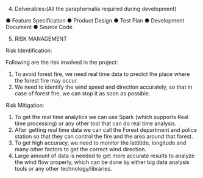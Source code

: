 4. Delverables:(All the paraphernalia required during development)

●	Feature Specification
●	Product Design
●	Test Plan
●	Development Document
●	Source Code

5. RISK MANAGEMENT

Risk Identification:

Following are the risk involved in the project:
1. To avoid forest fire, we need real time data to predict the place where the forest fire may occur.
2. We need to identify the wind speed and direction accurately, so that in case of forest fire, we can stop it as soon as possible.

Risk Mitigation:

1. To get the real time analytics we can use Spark (which supports Real time processing) or any other tool that can do real time analysis.
2. After getting real time data we can call the Forest department and police station so that they can control the fire and the area around that forest.
3. To get high accuracy, we need to monitor the lattitide, longitude and many other factors to get the correct wind direction.
4. Large amount of data is needed to get more accurate results to analyze the wind flow properly, which can be done by either big data analysis tools or any other technology/libraries.
